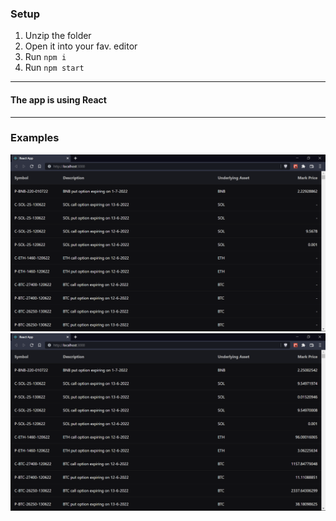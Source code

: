 ### Setup
1. Unzip the folder
1. Open it into your fav. editor
1. Run `npm i`
1. Run `npm start`

---
#### The app is using React
---

### Examples
![App Image](./public/1.png "Products Rate")
![App Image](./public/2.png "Products Rate")